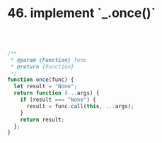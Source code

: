 <h1>46. implement `_.once()`
</h1>

<br/>
<br/>

```js
/**
 * @param {Function} func
 * @return {Function}
 */
function once(func) {
  let result = "None";
  return function (...args) {
    if (result === "None") {
      result = func.call(this, ...args);
    }
    return result;
  };
}
```
